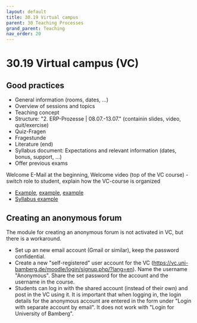 ```yaml
---
layout: default
title: 30.19 Virtual campus
parent: 30 Teaching Processes
grand_parent: Teaching
nav_order: 20
---
```


# 30.19 Virtual campus (VC)

## Good practices

- General information (rooms, dates, ...)
- Overview of sessions and topics
- Teaching concept
- Structure: "2. ERP-Prozesse | 08.07.-13.07." (containin slides, video, quit/exercise)
- Quiz-Fragen
- Fragestunde
- Literature (end)
- Syllabus document: Expectations and relevant information (dates, bonus, support, ...)
- Offer previous exams

Welcome E-Mail at the beginning, Welcome video (top of the VC course) - switch role to student, explain how the VC-course is organized

- [Example](https://vc.uni-bamberg.de/course/view.php?id=67883), [example](https://vc.uni-bamberg.de/course/view.php?id=68017), [example](https://vc.uni-bamberg.de/course/view.php?id=61226)
- [Syllabus example](https://web.psi.uni-bamberg.de/teaching/syllabi/de-eirbs-syllabus-2023.html)

## Creating an anonymous forum

The module for creating an anonymous forum is not activated in VC, but there is a workaround.

- Set up an new email account (Gmail or similar), keep the password confidential.
- Create a new "self-registered" user account for the VC (https://vc.uni-bamberg.de/moodle/login/signup.php/?lang=en). Name the username "Anonymous". Share the set password for the account and the username in the course.
- Students can log in with the shared account (instead of their own) and post in the VC using it. It is important that when logging in, the login details for the anonymous account are entered in the form under "Login with separate account by email". It does not work with "Login for University of Bamberg".
